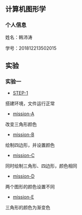 ## 计算机图形学

### 个人信息

姓名：韩沛涛

学号：201812213502015

## 实验

### 实验一

+ [STEP-1](http://hanpptt.github.io/Lab-1/demos/chap1-demo-1.html) 

搭建环境，文件运行正常

+ [mission-A](http://hanpptt.github.io/Lab-1/demos/mission-A.html)

改变三角形颜色

+ [mission-B](http://hanpptt.github.io/Lab-1/demos/missio-B.html)

绘制四边形，并设置颜色

+ [mission-C](http://hanpptt.github.io/Lab-1/demos/mission-C.html)

同时绘制三角形、四边形，颜色相同

+ [mission-D](http://hanpptt.github.io/Lab-1/demos/mission-D.html)

两个图形的颜色设置不同

+ [mission-E](http://hanpptt.github.io/Lab-1/demos/mission-E.html)

三角形的颜色为渐变色




